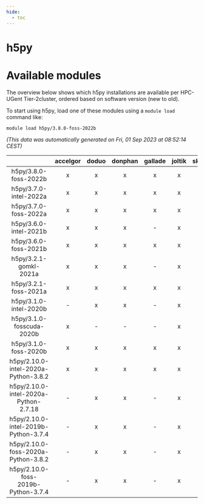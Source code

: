 ```yaml
---
hide:
  - toc
---
```


h5py
====

# Available modules


The overview below shows which h5py installations are available per HPC-UGent Tier-2cluster, ordered based on software version (new to old).

To start using h5py, load one of these modules using a `module load` command like:

```shell
module load h5py/3.8.0-foss-2022b
```

*(This data was automatically generated on Fri, 01 Sep 2023 at 08:52:14 CEST)*  

| |accelgor|doduo|donphan|gallade|joltik|skitty|swalot|victini|
| :---: | :---: | :---: | :---: | :---: | :---: | :---: | :---: | :---: |
|h5py/3.8.0-foss-2022b|x|x|x|x|x|x|x|x|
|h5py/3.7.0-intel-2022a|x|x|x|x|x|x|x|x|
|h5py/3.7.0-foss-2022a|x|x|x|x|x|x|x|x|
|h5py/3.6.0-intel-2021b|x|x|x|-|x|x|x|x|
|h5py/3.6.0-foss-2021b|x|x|x|x|x|x|x|x|
|h5py/3.2.1-gomkl-2021a|x|x|x|-|x|x|x|x|
|h5py/3.2.1-foss-2021a|x|x|x|x|x|x|x|x|
|h5py/3.1.0-intel-2020b|-|x|x|-|x|x|x|x|
|h5py/3.1.0-fosscuda-2020b|x|-|-|-|x|-|-|-|
|h5py/3.1.0-foss-2020b|x|x|x|x|x|x|x|x|
|h5py/2.10.0-intel-2020a-Python-3.8.2|x|x|x|x|x|x|x|x|
|h5py/2.10.0-intel-2020a-Python-2.7.18|-|x|x|-|x|x|x|x|
|h5py/2.10.0-intel-2019b-Python-3.7.4|-|x|x|-|x|x|-|x|
|h5py/2.10.0-foss-2020a-Python-3.8.2|-|x|x|-|x|x|x|x|
|h5py/2.10.0-foss-2019b-Python-3.7.4|-|x|x|-|x|x|x|x|
